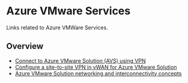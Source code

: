 # Azure VMware Services
Links related to Azure VMWare Services.

## Overview
- [Connect to Azure VMware Solution (AVS) using VPN](https://techcommunity.microsoft.com/t5/azure-migration-and/connect-to-azure-vmware-solution-avs-using-vpn/ba-p/1670603)
- [Configure a site-to-site VPN in vWAN for Azure VMware Solution](https://docs.microsoft.com/en-us/azure/azure-vmware/configure-site-to-site-vpn-gateway)
- [Azure VMware Solution networking and interconnectivity concepts](https://docs.microsoft.com/en-us/azure/azure-vmware/concepts-networking)
